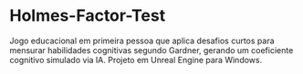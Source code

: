 # Holmes-Factor-Test
Jogo educacional em primeira pessoa que aplica desafios curtos para mensurar habilidades cognitivas segundo Gardner, gerando um coeficiente cognitivo simulado via IA. Projeto em Unreal Engine para Windows.
